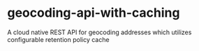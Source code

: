 # geocoding-api-with-caching
A cloud native REST API for geocoding addresses which utilizes configurable retention policy cache
